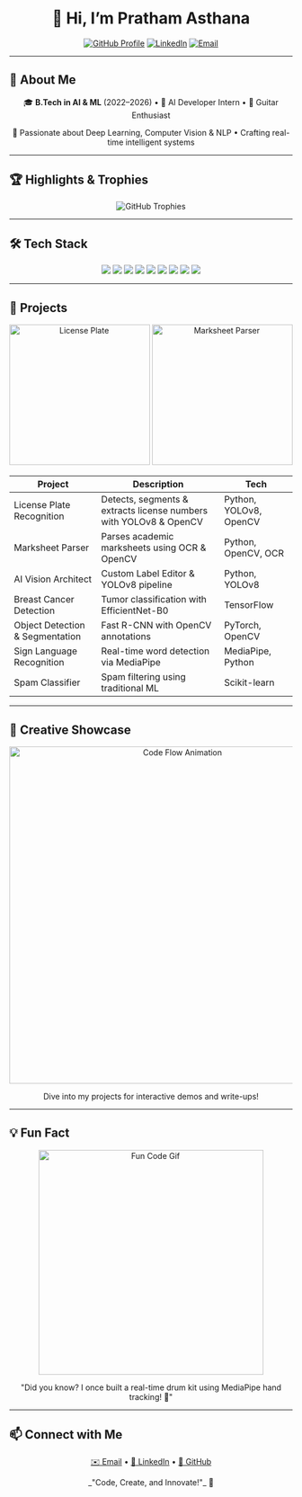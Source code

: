 <h1 align="center">
  👋 Hi, I’m <strong>Pratham Asthana</strong>
</h1>

<p align="center">
  <a href="https://github.com/pratham-asthana"><img src="https://img.shields.io/badge/GitHub-Profile-181717?style=for-the-badge&logo=github" alt="GitHub Profile" /></a>
  <a href="https://www.linkedin.com/in/pratham-asthana-243133265"><img src="https://img.shields.io/badge/LinkedIn-PrathamAsthana-0A66C2?style=for-the-badge&logo=linkedin&logoColor=white" alt="LinkedIn" /></a>
  <a href="mailto:prathamasthana04@gmail.com"><img src="https://img.shields.io/badge/Email-prathamasthana04@gmail.com-D14836?style=for-the-badge&logo=gmail&logoColor=white" alt="Email" /></a>
</p>

---

## 💫 About Me

<p align="center">
  🎓 <strong>B.Tech in AI & ML</strong> (2022–2026) • 🔭 AI Developer Intern • 🎸 Guitar Enthusiast
</p>

<p align="center">
  🌟 Passionate about Deep Learning, Computer Vision & NLP • Crafting real-time intelligent systems
</p>

---

## 🏆 Highlights & Trophies

<p align="center">
  <!-- Excluding issues, pull requests, and reviews trophies -->
  <img src="https://github-profile-trophy.vercel.app/?username=pratham-asthana&theme=radical&column=4&exclude=issues,pulls,reviews" alt="GitHub Trophies" />
</p>

---

## 🛠️ Tech Stack

<p align="center">
  <img src="https://img.shields.io/badge/Python-3776AB?style=for-the-badge&logo=python" />
  <img src="https://img.shields.io/badge/PyTorch-EE4C2C?style=for-the-badge&logo=pytorch" />
  <img src="https://img.shields.io/badge/TensorFlow-FF6F00?style=for-the-badge&logo=tensorflow" />
  <img src="https://img.shields.io/badge/OpenCV-5C3EE8?style=for-the-badge&logo=opencv" />
  <img src="https://img.shields.io/badge/MediaPipe-4285F4?style=for-the-badge&logo=mediapipe" />
  <img src="https://img.shields.io/badge/YOLOv8-000000?style=for-the-badge" />
  <img src="https://img.shields.io/badge/Streamlit-FF4B4B?style=for-the-badge&logo=streamlit" />
  <img src="https://img.shields.io/badge/FastAPI-009688?style=for-the-badge&logo=fastapi" />
  <img src="https://img.shields.io/badge/Render-00C7B7?style=for-the-badge" />
</p>

---

## 🚀 Projects

<p align="center">
  <img src="https://github.com/pratham-asthana/pratham-asthana/raw/main/assets/license_segmentation.png" alt="License Plate" width="250" />
  <img src="https://github.com/pratham-asthana/pratham-asthana/raw/main/assets/marksheet_parser.png" alt="Marksheet Parser" width="250" />
</p>

| Project                       | Description                                                       | Tech                   |
| ----------------------------- | ----------------------------------------------------------------- | ---------------------- |
| License Plate Recognition     | Detects, segments & extracts license numbers with YOLOv8 & OpenCV | Python, YOLOv8, OpenCV |
| Marksheet Parser              | Parses academic marksheets using OCR & OpenCV                     | Python, OpenCV, OCR    |
| AI Vision Architect           | Custom Label Editor & YOLOv8 pipeline                             | Python, YOLOv8         |
| Breast Cancer Detection       | Tumor classification with EfficientNet-B0                         | TensorFlow             |
| Object Detection & Segmentation | Fast R-CNN with OpenCV annotations                              | PyTorch, OpenCV        |
| Sign Language Recognition     | Real-time word detection via MediaPipe                            | MediaPipe, Python      |
| Spam Classifier               | Spam filtering using traditional ML                               | Scikit-learn           |

---

## 🎨 Creative Showcase

<p align="center">
  <img src="https://github.com/pratham-asthana/pratham-asthana/raw/main/assets/code_flow.gif" alt="Code Flow Animation" width="600" />
</p>

<p align="center">
  Dive into my projects for interactive demos and write-ups!
</p>

---

## 💡 Fun Fact

<p align="center">
  <img src="https://media.giphy.com/media/13HgwGsXF0aiGY/giphy.gif" alt="Fun Code Gif" width="400" />
</p>

<p align="center">
  "Did you know? I once built a real-time drum kit using MediaPipe hand tracking! 🥁"
</p>

---

## 📫 Connect with Me

<p align="center">
  <a href="mailto:prathamasthana04@gmail.com">✉️ Email</a> •
  <a href="https://linkedin.com/in/pratham-asthana-243133265">🔗 LinkedIn</a> •
  <a href="https://github.com/pratham-asthana">🐙 GitHub</a>
</p>

<p align="center">
  _"Code, Create, and Innovate!"_ 🚀
</p>
